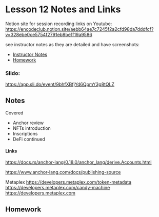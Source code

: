 # Lesson 12 Notes and Links

Notion site for session recording links on Youtube:
https://encodeclub.notion.site/aebb64ae7c7245f2a2cfd98da7dddfcf?v=328ebe0ce5754f2791eb8be1f19a9586

see instructor notes as they are detailed and have screenshots:
 - [Instructor Notes](../instructor_slide_notes_and_homework/Lesson12.pdf)
 - [Homework](../instructor_slide_notes_and_homework/Homework12.pdf)


### Slido:
https://app.sli.do/event/9bhfXBfjYd6QpmY3g8tQLZ


## Notes

Covered
 - Anchor review
 - NFTs introduction
 - Inscriptions
 - DeFi continued

#### Links

https://docs.rs/anchor-lang/0.18.0/anchor_lang/derive.Accounts.html

https://www.anchor-lang.com/docs/publishing-source


Metaplex
https://developers.metaplex.com/token-metadata
https://developers.metaplex.com/candy-machine
https://developers.metaplex.com


## Homework




